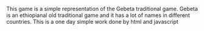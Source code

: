This game is a simple representation of the Gebeta traditional game.
Gebeta is an ethiopianal old traditional game and it has a lot of names in different countries.
This is a one day simple work done by html and javascript

